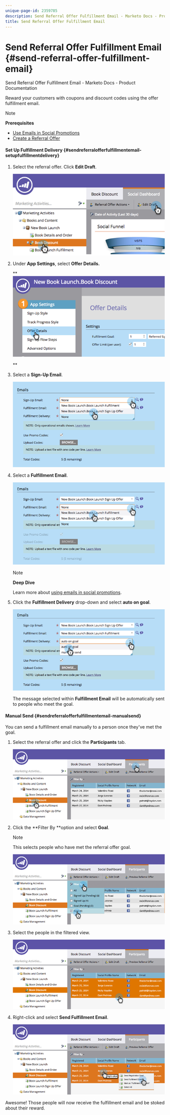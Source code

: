 ```yaml
---
unique-page-id: 2359785
description: Send Referral Offer Fulfillment Email - Marketo Docs - Product Documentation
title: Send Referral Offer Fulfillment Email
---
```


# Send Referral Offer Fulfillment Email {#send-referral-offer-fulfillment-email}

Send Referral Offer Fulfillment Email - Marketo Docs - Product Documentation

Reward your customers with coupons and discount codes using the offer fulfillment email.

>[!NOTE]
>
>**Prerequisites**
>
>* [Use Emails in Social Promotions](../../../../../welcome-to-marketo-docs/product-docs/demand-generation/social/social-functions/use-emails-in-social-promotions.md)
>* [Create a Referral Offer](create-a-referral-offer.md)
>

#### Set Up Fulfillment Delivery {#sendreferralofferfulfillmentemail-setupfulfillmentdelivery}

1. Select the referral offer. Click **Edit Draft**.

   ![](assets/image2015-4-20-16-3a3-3a14.png)

1. Under **App Settings**, select **Offer Details.**

   ** ![](assets/image2015-4-23-12-3a53-3a16.png)

   **

1. Select a **Sign-Up Email**.

   ![](assets/image2015-4-23-12-3a58-3a52.png)

1. Select a **Fulfillment Email**.

   ![](assets/image2015-4-23-13-3a4-3a40.png)

   >[!NOTE]
   >
   >**Deep Dive**
   >
   >
   >Learn more about [using emails in social promotions](../../../../../welcome-to-marketo-docs/product-docs/demand-generation/social/social-functions/use-emails-in-social-promotions.md).

1. Click the **Fulfillment Delivery** drop-down and select **auto on goal**.

   ![](assets/image2015-4-23-13-3a13-3a33.png)

   The message selected within **Fulfillment Email** will be automatically sent to people who meet the goal.

#### Manual Send {#sendreferralofferfulfillmentemail-manualsend}

You can send a fulfillment email manually to a person once they've met the goal.

1. Select the referral offer and click the **Participants** tab.

   ![](assets/image2015-4-20-15-3a37-3a14.png)

1. Click the **Filter By **option and select **Goal**.

   >[!NOTE]
   >
   >This selects people who have met the referral offer goal.

   ![](assets/image2015-4-20-15-3a59-3a11.png)

1. Select the people in the filtered view.

   ![](assets/2015-04-23-13-08-53.png)

1. Right-click and select **Send Fulfillment Email**.

   ![](assets/2015-04-20-15-54-13.png)

Awesome! Those people will now receive the fulfillment email and be stoked about their reward. 
